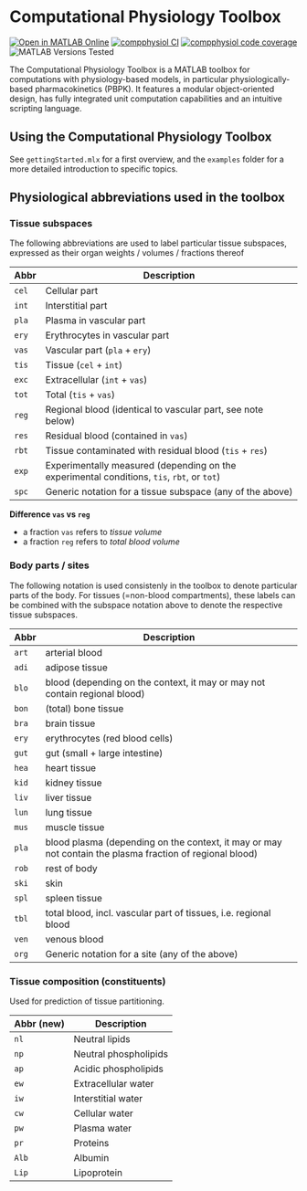 # Computational Physiology Toolbox

[![Open in MATLAB Online](https://www.mathworks.com/images/responsive/global/open-in-matlab-online.svg)](https://matlab.mathworks.com/open/github/v1?repo=niklhart/compphysiol) 
[![compphysiol CI](https://github.com/niklhart/compphysiol/actions/workflows/main.yml/badge.svg)](https://github.com/niklhart/compphysiol/actions/workflows/main.yml)
[![compphysiol code coverage](https://codecov.io/gh/niklhart/compphysiol/branch/master/graph/badge.svg)](https://app.codecov.io/gh/niklhart/compphysiol?branch=master)
![MATLAB Versions Tested](https://img.shields.io/endpoint?url=https://raw.githubusercontent.com/niklhart/compphysiol/master/reports/badge/tested_with.json)

The Computational Physiology Toolbox is a MATLAB toolbox for computations with 
physiology-based models, in particular physiologically-based pharmacokinetics (PBPK). 
It features a modular object-oriented design, has fully integrated unit 
computation capabilities and an intuitive scripting language.

## Using the Computational Physiology Toolbox

See `gettingStarted.mlx` for a first overview, and the `examples` folder
for a more detailed introduction to specific topics.

## Physiological abbreviations used in the toolbox

### Tissue subspaces

The following abbreviations are used to label particular tissue subspaces, expressed as their organ weights / volumes / fractions thereof

| Abbr  | Description                                                                                |
| ----- | ------------------------------------------------------------------------------------------ |
| `cel` | Cellular part                                                                              |
| `int` | Interstitial part                                                                          |
| `pla` | Plasma in vascular part                                                                    |
| `ery` | Erythrocytes in vascular part                                                              |
| `vas` | Vascular part (`pla` + `ery`)                                                              |
| `tis` | Tissue (`cel` + `int`)                                                                     |
| `exc` | Extracellular (`int` + `vas`)                                                              |
| `tot` | Total (`tis` + `vas`)                                                                      |
| `reg` | Regional blood (identical to vascular part, see note below)                                |
| `res` | Residual blood (contained in `vas`)                                                        |
| `rbt` | Tissue contaminated with residual blood (`tis` + `res`)                                    |
| `exp` | Experimentally measured (depending on the experimental conditions, `tis`, `rbt`, or `tot`) |
| `spc` | Generic notation for a tissue subspace (any of the above)                                  |

**Difference `vas` vs `reg`**   

* a fraction `vas` refers to *tissue volume*  
* a fraction `reg` refers to *total blood volume*

### Body parts / sites

The following notation is used consistenly in the toolbox to denote particular parts of the body. 
For tissues (=non-blood compartments), these labels can be combined with the 
subspace notation above to denote the respective tissue subspaces.

| Abbr  | Description                                                                                              |
| ----- | -------------------------------------------------------------------------------------------------------- |
| `art` | arterial blood                                                                                           |
| `adi` | adipose tissue                                                                                           |
| `blo` | blood (depending on the context, it may or may not contain regional blood)                               |
| `bon` | (total) bone tissue                                                                                      |
| `bra` | brain tissue                                                                                             |
| `ery` | erythrocytes (red blood cells)                                                                           |
| `gut` | gut (small + large intestine)                                                                            |
| `hea` | heart tissue                                                                                             |
| `kid` | kidney tissue                                                                                            |
| `liv` | liver tissue                                                                                             |
| `lun` | lung tissue                                                                                              |
| `mus` | muscle tissue                                                                                            |
| `pla` | blood plasma (depending on the context, it may or may not contain the plasma fraction of regional blood) |
| `rob` | rest of body                                                                                             |
| `ski` | skin                                                                                                     |
| `spl` | spleen tissue                                                                                            |
| `tbl` | total blood, incl. vascular part of tissues, i.e. regional blood                                         |
| `ven` | venous blood                                                                                             |
| `org` | Generic notation for a site (any of the above)                                                           |

### Tissue composition (constituents)

Used for prediction of tissue partitioning.

| Abbr (new) | Description           |
| ---------- | --------------------- |
| `nl`       | Neutral lipids        |
| `np`       | Neutral phospholipids |
| `ap`       | Acidic phospholipids  |
| `ew`       | Extracellular water   |
| `iw`       | Interstitial water    |
| `cw`       | Cellular water        |
| `pw`       | Plasma water          |
| `pr`       | Proteins              |
| `Alb`      | Albumin               |
| `Lip`      | Lipoprotein           |
